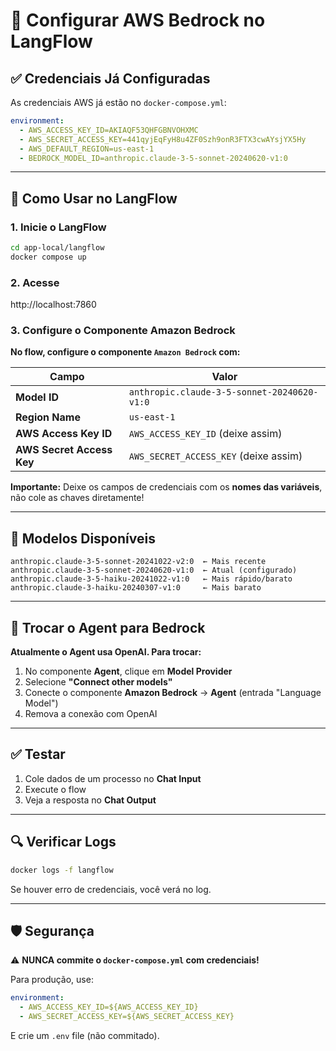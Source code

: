 # 🔧 Configurar AWS Bedrock no LangFlow

## ✅ Credenciais Já Configuradas

As credenciais AWS já estão no `docker-compose.yml`:

```yaml
environment:
  - AWS_ACCESS_KEY_ID=AKIAQF53QHFGBNVOHXMC
  - AWS_SECRET_ACCESS_KEY=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
  - AWS_DEFAULT_REGION=us-east-1
  - BEDROCK_MODEL_ID=anthropic.claude-3-5-sonnet-20240620-v1:0
```

---

## 🚀 Como Usar no LangFlow

### 1. Inicie o LangFlow
```bash
cd app-local/langflow
docker compose up
```

### 2. Acesse
http://localhost:7860

### 3. Configure o Componente Amazon Bedrock

**No flow, configure o componente `Amazon Bedrock` com:**

| Campo | Valor |
|-------|-------|
| **Model ID** | `anthropic.claude-3-5-sonnet-20240620-v1:0` |
| **Region Name** | `us-east-1` |
| **AWS Access Key ID** | `AWS_ACCESS_KEY_ID` (deixe assim) |
| **AWS Secret Access Key** | `AWS_SECRET_ACCESS_KEY` (deixe assim) |

**Importante:** Deixe os campos de credenciais com os **nomes das variáveis**, não cole as chaves diretamente!

---

## 🎯 Modelos Disponíveis

```
anthropic.claude-3-5-sonnet-20241022-v2:0  ← Mais recente
anthropic.claude-3-5-sonnet-20240620-v1:0  ← Atual (configurado)
anthropic.claude-3-5-haiku-20241022-v1:0   ← Mais rápido/barato
anthropic.claude-3-haiku-20240307-v1:0     ← Mais barato
```

---

## 🔄 Trocar o Agent para Bedrock

**Atualmente o Agent usa OpenAI. Para trocar:**

1. No componente **Agent**, clique em **Model Provider**
2. Selecione **"Connect other models"**
3. Conecte o componente **Amazon Bedrock** → **Agent** (entrada "Language Model")
4. Remova a conexão com OpenAI

---

## ✅ Testar

1. Cole dados de um processo no **Chat Input**
2. Execute o flow
3. Veja a resposta no **Chat Output**

---

## 🔍 Verificar Logs

```bash
docker logs -f langflow
```

Se houver erro de credenciais, você verá no log.

---

## 🛡️ Segurança

⚠️ **NUNCA commite o `docker-compose.yml` com credenciais!**

Para produção, use:
```yaml
environment:
  - AWS_ACCESS_KEY_ID=${AWS_ACCESS_KEY_ID}
  - AWS_SECRET_ACCESS_KEY=${AWS_SECRET_ACCESS_KEY}
```

E crie um `.env` file (não commitado).
